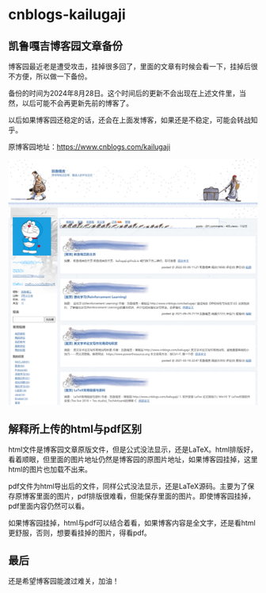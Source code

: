 # cnblogs-kailugaji
## 凯鲁嘎吉博客园文章备份
博客园最近老是遭受攻击，挂掉很多回了，里面的文章有时候会看一下，挂掉后很不方便，所以做一下备份。

备份的时间为2024年8月28日。这个时间后的更新不会出现在上述文件里，当然，以后可能不会再更新先前的博客了。

以后如果博客园还稳定的话，还会在上面发博客，如果还是不稳定，可能会转战知乎。

原博客园地址：https://www.cnblogs.com/kailugaji

![](https://github.com/kailugaji/cnblogs-kailugaji/blob/main/www.cnblogs.com_kailugaji_%E6%88%AA%E5%9B%BE.png)   

## 解释所上传的html与pdf区别
html文件是博客园文章原版文件，但是公式没法显示，还是LaTeX。html排版好，看着顺眼，但里面的图片地址仍然是博客园的原图片地址，如果博客园挂掉，这里html的图片也加载不出来。

pdf文件为html导出后的文件，同样公式没法显示，还是LaTeX源码。主要为了保存原博客里面的图片，pdf排版很难看，但能保存里面的图片。即使博客园挂掉，pdf里面内容仍然可以看。

如果博客园挂掉，html与pdf可以结合着看，如果博客内容是全文字，还是看html更舒服，否则，想要看挂掉的图片，得看pdf。

## 最后
还是希望博客园能渡过难关，加油！
